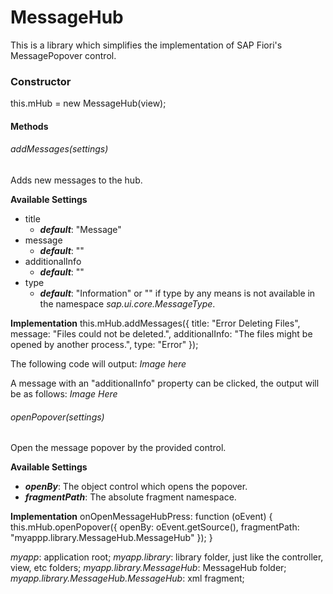 # MessageHub
This is a library which simplifies the implementation of SAP Fiori's MessagePopover control.

### Constructor
  this.mHub = new MessageHub(view);

#### Methods
###### addMessages(settings)
  Adds new messages to the hub.
  
**Available Settings**
- title
    - ***default***: "Message"
- message
    - ***default***: ""
- additionalInfo
    - ***default***: ""
- type
    - ***default***: "Information" or "" if type by any means is not available in the namespace *sap.ui.core.MessageType*.

**Implementation**
  this.mHub.addMessages({
    title: "Error Deleting Files",
    message: "Files could not be deleted.",
    additionalInfo: "The files might be opened by another process.",
    type: "Error"
  });
  
The following code will output:
*Image here*

A message with an "additionalInfo" property can be clicked, the output will be as follows:
*Image Here*

###### openPopover(settings)
  Open the message popover by the provided control.
  
**Available Settings**
- ***openBy***: The object control which opens the popover.
- ***fragmentPath***: The absolute fragment namespace.

**Implementation**
  onOpenMessageHubPress: function (oEvent) {
    this.mHub.openPopover({
      openBy: oEvent.getSource(),
      fragmentPath: "myappp.library.MessageHub.MessageHub"
    });
  }
  
  *myapp*: application root;
  *myapp.library*: library folder, just like the controller, view, etc folders;
  *myapp.library.MessageHub*: MessageHub folder;
  *myapp.library.MessageHub.MessageHub*: xml fragment;
